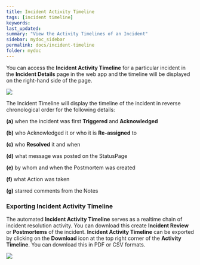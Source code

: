 ```yaml
---
title: Incident Activity Timeline
tags: [incident timeline]
keywords:
last_updated:
summary: "View the Activity Timelines of an Incident"
sidebar: mydoc_sidebar
permalink: docs/incident-timeline
folder: mydoc
---
```


You can access the **Incident Activity Timeline** for a particular incident in the **Incident Details** page in the web app and the timeline will be displayed on the right-hand side of the page.

![](images/timeline_1.png)

The Incident Timeline will display the timeline of the incident in reverse chronological order for the following details: 

**(a)** when the incident was first **Triggered** and **Acknowledged**

**(b)** who Acknowledged it or who it is **Re-assigned** to

**(c)** who **Resolved** it and when

**(d)** what message was posted on the StatusPage

**(e)** by whom and when the Postmortem was created

**(f)**  what Action was taken

**(g)** starred comments from the Notes

### Exporting Incident Activity Timeline

The automated **Incident Activity Timeline** serves as a realtime chain of incident resolution activity. You can download this create **Incident Review** or **Postmortems** of the incident. **Incident Activity Timeline** can be exported by clicking on the **Download** icon at the top right corner of the **Activity Timeline**. You can download this in PDF or CSV formats.

![](images/timeline_2.png)
